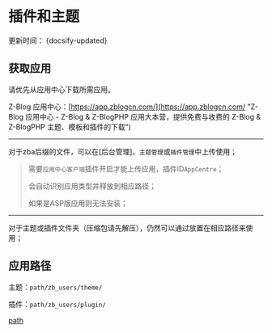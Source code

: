 # 插件和主题

更新时间： {docsify-updated}

## 获取应用

请优先从应用中心下载所需应用。

Z-Blog 应用中心：[https://app.zblogcn.com/](https://app.zblogcn.com/ "Z-Blog 应用中心 - Z-Blog & Z-BlogPHP 应用大本营，提供免费与收费的 Z-Blog & Z-BlogPHP 主题、模板和插件的下载")

---

对于zba后缀的文件，可以在[后台管理]，`主题管理`或`插件管理`中上传使用；

> 需要`应用中心客户端`插件开启才能上传应用，插件ID`AppCentre`；
>
> 会自动识别应用类型并释放到相应路径；
>
> 如果是ASP版应用则无法安装；

---

对于主题或插件文件夹（压缩包请先解压），仍然可以通过放置在相应路径来使用；

## 应用路径

主题：`path/zb_users/theme/`

插件：`path/zb_users/plugin/`

[path](terms/path.md ':include')